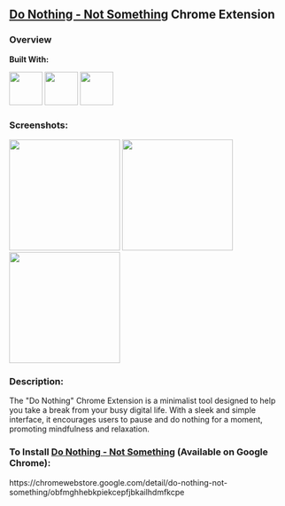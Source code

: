 ## <a href="https://chromewebstore.google.com/detail/do-nothing-not-something/obfmghhebkpiekcepfjbkailhdmfkcpe" target="_blank">Do Nothing - Not Something</a> Chrome Extension

### Overview

**Built With:**
<p align="left"> 
  <img height="60" src="https://cdn.svgporn.com/logos/html-5.svg" width="60">
  <img height="60" src="https://cdn.svgporn.com/logos/css-3.svg" width="60">
  <img height="60" src="https://cdn.svgporn.com/logos/javascript.svg" width="60">
</p>

### Screenshots:

<img src="https://github.com/quezera97/do_nothing_chrome_ext/assets/66286710/b333de0e-b009-42e3-8a0f-daccfcaf1b61.png" width="200">
<img src="https://github.com/quezera97/do_nothing_chrome_ext/assets/66286710/79f0d03d-e395-40b7-9d64-93c8211c57be.png" width="200">
<img src="https://github.com/quezera97/do_nothing_chrome_ext/assets/66286710/42e147ed-5d28-4867-9d31-f413104d5f96.png" width="200">

### Description:

The "Do Nothing" Chrome Extension is a minimalist tool designed to help you take a break from your busy digital life. With a sleek and simple interface, it encourages users to pause and do nothing for a moment, promoting mindfulness and relaxation.

### To Install <a href="https://chromewebstore.google.com/detail/do-nothing-not-something/obfmghhebkpiekcepfjbkailhdmfkcpe" target="_blank">Do Nothing - Not Something</a> (Available on Google Chrome):
<p>https://chromewebstore.google.com/detail/do-nothing-not-something/obfmghhebkpiekcepfjbkailhdmfkcpe</p>
